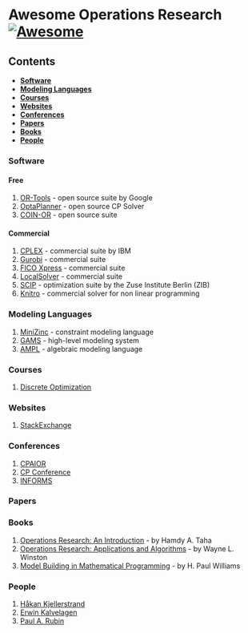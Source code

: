 # Awesome Operations Research [![Awesome](https://awesome.re/badge.svg)](https://github.com/sindresorhus/awesome)

## Contents

- **[Software](#software)**
- **[Modeling Languages](#modeling-languages)**
- **[Courses](#courses)**
- **[Websites](#websites)**
- **[Conferences](#conferences)**
- **[Papers](#papers)**
- **[Books](#books)**
- **[People](#people)**

### Software

#### Free

1. [OR-Tools](https://developers.google.com/optimization) - open source suite by Google
2. [OptaPlanner](https://www.optaplanner.org/) - open source CP Solver
3. [COIN-OR](https://www.coin-or.org/) - open source suite

#### Commercial

1. [CPLEX](https://www.ibm.com/analytics/cplex-optimizer) - commercial suite by IBM
2. [Gurobi](https://www.gurobi.com/) - commercial suite
3. [FICO Xpress](https://www.fico.com/en/products/fico-xpress-optimization) - commercial suite
4. [LocalSolver](https://www.localsolver.com/) - commercial suite
5. [SCIP](https://www.scipopt.org/) - optimization suite by the Zuse Institute Berlin (ZIB)
6. [Knitro](https://www.artelys.com/solvers/knitro/) - commercial solver for non linear programming

### Modeling Languages

1. [MiniZinc](https://www.minizinc.org/) - constraint modeling language
2. [GAMS](https://www.gams.com/) - high-level modeling system
3. [AMPL](https://www.ampl.com/) - algebraic modeling language

### Courses

1. [Discrete Optimization](https://www.coursera.org/learn/discrete-optimization)

### Websites

1. [StackExchange](https://or.stackexchange.com/)

### Conferences

1. [CPAIOR](https://cpaior.org/)
2. [CP Conference](https://www.a4cp.org/events/cp-conference-series)
3. [INFORMS](https://www.informs.org/)

### Papers

### Books

1. [Operations Research: An Introduction](https://www.pearson.com/us/higher-education/program/Taha-Operations-Research-An-Introduction-10th-Edition/PGM334070.html) - by Hamdy A. Taha
2. [Operations Research: Applications and Algorithms](https://www.amazon.com/Operations-Research-Applications-Algorithms-InfoTrac/dp/0534380581) - by Wayne L. Winston
3. [Model Building in Mathematical Programming](https://www.wiley.com/en-ie/Model+Building+in+Mathematical+Programming,+5th+Edition-p-9781118443330) - by H. Paul Williams

### People

1. [Håkan Kjellerstrand](http://hakank.org/)
2. [Erwin Kalvelagen](https://yetanothermathprogrammingconsultant.blogspot.com/)
3. [Paul A. Rubin](https://orinanobworld.blogspot.com/)
